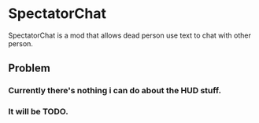 # SpectatorChat

SpectatorChat is a mod that allows dead person use text to chat with other person.

## Problem

### Currently there's nothing i can do about the HUD stuff.
### It will be TODO.

